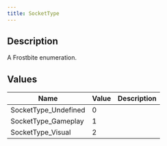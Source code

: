 ```yaml
---
title: SocketType
---
```

## Description

A Frostbite enumeration.

## Values

| Name                  | Value | Description |
| --------------------- | ----- | ----------- |
| SocketType\_Undefined | 0     |             |
| SocketType\_Gameplay  | 1     |             |
| SocketType\_Visual    | 2     |             |
